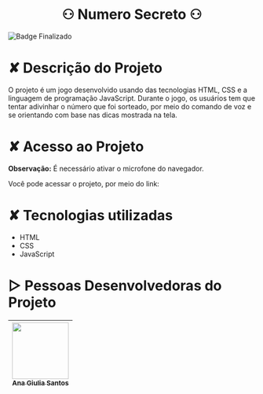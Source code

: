 # <h1 align="center"> ⚇ Numero Secreto ⚇ </h1>

![Badge Finalizado](https://img.shields.io/badge/STATUS-CONCLUÍDO-<BRIGHTGREEN)

# ✘ Descrição do Projeto
O projeto é um jogo desenvolvido usando das tecnologias HTML, CSS e a linguagem de programação JavaScript. Durante o jogo, os usuários tem que tentar adivinhar o número que foi sorteado, por meio do comando de voz e se orientando com base nas dicas mostrada na tela.

# ✘ Acesso ao Projeto
<b>Observação:</b> É necessário ativar o microfone do navegador.<br>

Você pode acessar o projeto, por meio do link:


# ✘ Tecnologias utilizadas
* HTML
* CSS
* JavaScript

# ▷ Pessoas Desenvolvedoras do Projeto 
| [<img src="https://avatars.githubusercontent.com/u/115855530?v=4" width=115><br><sub>Ana Giulia Santos</sub>](https://github.com/anagiulias)
| :---: |
